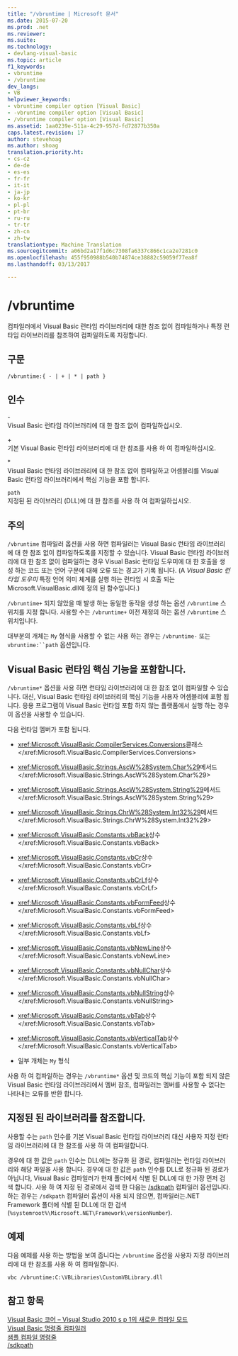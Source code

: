 ```yaml
---
title: "/vbruntime | Microsoft 문서"
ms.date: 2015-07-20
ms.prod: .net
ms.reviewer: 
ms.suite: 
ms.technology:
- devlang-visual-basic
ms.topic: article
f1_keywords:
- vbruntime
- /vbruntime
dev_langs:
- VB
helpviewer_keywords:
- vbruntime compiler option [Visual Basic]
- -vbruntime compiler option [Visual Basic]
- /vbruntime compiler option [Visual Basic]
ms.assetid: 1aa0239e-511a-4c29-957d-fd72877b350a
caps.latest.revision: 17
author: stevehoag
ms.author: shoag
translation.priority.ht:
- cs-cz
- de-de
- es-es
- fr-fr
- it-it
- ja-jp
- ko-kr
- pl-pl
- pt-br
- ru-ru
- tr-tr
- zh-cn
- zh-tw
translationtype: Machine Translation
ms.sourcegitcommit: a06bd2a17f1d6c7308fa6337c866c1ca2e7281c0
ms.openlocfilehash: 455f950988b540b74874ce38882c59059f77ea8f
ms.lasthandoff: 03/13/2017

---
```

# <a name="vbruntime"></a>/vbruntime
컴파일러에서 Visual Basic 런타임 라이브러리에 대한 참조 없이 컴파일하거나 특정 런타임 라이브러리를 참조하여 컴파일하도록 지정합니다.  
  
## <a name="syntax"></a>구문  
  
```  
/vbruntime:{ - | + | * | path }  
```  
  
## <a name="arguments"></a>인수  
 \-  
 Visual Basic 런타임 라이브러리에 대 한 참조 없이 컴파일하십시오.  
  
 \+  
 기본 Visual Basic 런타임 라이브러리에 대 한 참조를 사용 하 여 컴파일하십시오.  
  
 \*  
 Visual Basic 런타임 라이브러리에 대 한 참조 없이 컴파일하고 어셈블리를 Visual Basic 런타임 라이브러리에서 핵심 기능을 포함 합니다.  
  
 `path`  
 지정된 된 라이브러리 (DLL)에 대 한 참조를 사용 하 여 컴파일하십시오.  
  
## <a name="remarks"></a>주의  
 `/vbruntime` 컴파일러 옵션을 사용 하면 컴파일러는 Visual Basic 런타임 라이브러리에 대 한 참조 없이 컴파일하도록를 지정할 수 있습니다. Visual Basic 런타임 라이브러리에 대 한 참조 없이 컴파일하는 경우 Visual Basic 런타임 도우미에 대 한 호출을 생성 하는 코드 또는 언어 구문에 대해 오류 또는 경고가 기록 됩니다. (A *Visual Basic 런타임 도우미* 특정 언어 의미 체계를 실행 하는 런타임 시 호출 되는 Microsoft.VisualBasic.dll에 정의 된 함수입니다.)  
  
 `/vbruntime+` 되지 않았을 때 발생 하는 동일한 동작을 생성 하는 옵션 `/vbruntime` 스위치를 지정 합니다. 사용할 수는 `/vbruntime+` 이전 재정의 하는 옵션 `/vbruntime` 스위치입니다.  
  
 대부분의 개체는 `My` 형식을 사용할 수 없는 사용 하는 경우는 `/vbruntime-` 또는 `vbruntime:``path` 옵션입니다.  
  
## <a name="embedding-visual-basic-runtime-core-functionality"></a>Visual Basic 런타임 핵심 기능을 포함합니다.  
 `/vbruntime*` 옵션을 사용 하면 런타임 라이브러리에 대 한 참조 없이 컴파일할 수 있습니다. 대신, Visual Basic 런타임 라이브러리의 핵심 기능을 사용자 어셈블리에 포함 됩니다. 응용 프로그램이 Visual Basic 런타임 포함 하지 않는 플랫폼에서 실행 하는 경우이 옵션을 사용할 수 있습니다.  
  
 다음 런타임 멤버가 포함 됩니다.  
  
-   <xref:Microsoft.VisualBasic.CompilerServices.Conversions>클래스</xref:Microsoft.VisualBasic.CompilerServices.Conversions>  
  
-   <xref:Microsoft.VisualBasic.Strings.AscW%28System.Char%29>메서드</xref:Microsoft.VisualBasic.Strings.AscW%28System.Char%29>  
  
-   <xref:Microsoft.VisualBasic.Strings.AscW%28System.String%29>메서드</xref:Microsoft.VisualBasic.Strings.AscW%28System.String%29>  
  
-   <xref:Microsoft.VisualBasic.Strings.ChrW%28System.Int32%29>메서드</xref:Microsoft.VisualBasic.Strings.ChrW%28System.Int32%29>  
  
-   <xref:Microsoft.VisualBasic.Constants.vbBack>상수</xref:Microsoft.VisualBasic.Constants.vbBack>  
  
-   <xref:Microsoft.VisualBasic.Constants.vbCr>상수</xref:Microsoft.VisualBasic.Constants.vbCr>  
  
-   <xref:Microsoft.VisualBasic.Constants.vbCrLf>상수</xref:Microsoft.VisualBasic.Constants.vbCrLf>  
  
-   <xref:Microsoft.VisualBasic.Constants.vbFormFeed>상수</xref:Microsoft.VisualBasic.Constants.vbFormFeed>  
  
-   <xref:Microsoft.VisualBasic.Constants.vbLf>상수</xref:Microsoft.VisualBasic.Constants.vbLf>  
  
-   <xref:Microsoft.VisualBasic.Constants.vbNewLine>상수</xref:Microsoft.VisualBasic.Constants.vbNewLine>  
  
-   <xref:Microsoft.VisualBasic.Constants.vbNullChar>상수</xref:Microsoft.VisualBasic.Constants.vbNullChar>  
  
-   <xref:Microsoft.VisualBasic.Constants.vbNullString>상수</xref:Microsoft.VisualBasic.Constants.vbNullString>  
  
-   <xref:Microsoft.VisualBasic.Constants.vbTab>상수</xref:Microsoft.VisualBasic.Constants.vbTab>  
  
-   <xref:Microsoft.VisualBasic.Constants.vbVerticalTab>상수</xref:Microsoft.VisualBasic.Constants.vbVerticalTab>  
  
-   일부 개체는 `My` 형식  
  
 사용 하 여 컴파일하는 경우는 `/vbruntime*` 옵션 및 코드의 핵심 기능이 포함 되지 않은 Visual Basic 런타임 라이브러리에서 멤버 참조, 컴파일러는 멤버를 사용할 수 없다는 나타내는 오류를 반환 합니다.  
  
## <a name="referencing-a-specified-library"></a>지정된 된 라이브러리를 참조합니다.  
 사용할 수는 `path` 인수를 기본 Visual Basic 런타임 라이브러리 대신 사용자 지정 런타임 라이브러리에 대 한 참조를 사용 하 여 컴파일합니다.  
  
 경우에 대 한 값은 `path` 인수는 DLL에는 정규화 된 경로, 컴파일러는 런타임 라이브러리와 해당 파일을 사용 합니다. 경우에 대 한 값은 `path` 인수를 DLL로 정규화 된 경로가 아닙니다, Visual Basic 컴파일러가 현재 폴더에서 식별 된 DLL에 대 한 가장 먼저 검색 합니다. 사용 하 여 지정 된 경로에서 검색 한 다음는 [/sdkpath](../../../visual-basic/reference/command-line-compiler/sdkpath.md) 컴파일러 옵션입니다. 하는 경우는 `/sdkpath` 컴파일러 옵션이 사용 되지 않으면, 컴파일러는.NET Framework 폴더에 식별 된 DLL에 대 한 검색 (`%systemroot%\Microsoft.NET\Framework\versionNumber`).  
  
## <a name="example"></a>예제  
 다음 예제를 사용 하는 방법을 보여 줍니다는 `/vbruntime` 옵션을 사용자 지정 라이브러리에 대 한 참조를 사용 하 여 컴파일합니다.  
  
```  
vbc /vbruntime:C:\VBLibraries\CustomVBLibrary.dll  
```  
  
## <a name="see-also"></a>참고 항목  
 [Visual Basic 코어 – Visual Studio 2010 s p 1의 새로운 컴파일 모드](http://blogs.msdn.com/b/vbteam/archive/2011/01/10/vb-core-new-compilation-mode-in-visual-studio-2010-sp1.aspx)   
 [Visual Basic 명령줄 컴파일러](../../../visual-basic/reference/command-line-compiler/index.md)   
 [샘플 컴파일 명령줄](../../../visual-basic/reference/command-line-compiler/sample-compilation-command-lines.md)   
 [/sdkpath](../../../visual-basic/reference/command-line-compiler/sdkpath.md)
